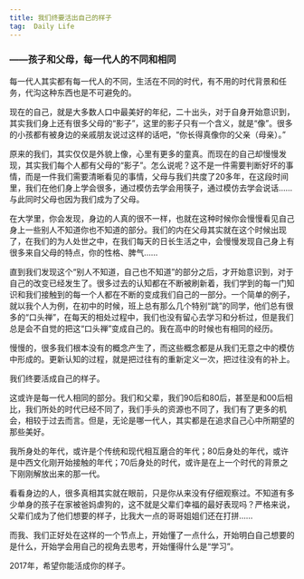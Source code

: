 ```yaml
---
title: 我们终要活出自己的样子
tag:  Daily Life
---
```

### ——孩子和父母，每一代人的不同和相同



每一代人其实都有每一代人的不同，生活在不同的时代，有不用的时代背景和任务，代沟这种东西也是不可避免的。



现在的自己，就是大多数人口中最美好的年纪，二十出头，对于自身开始意识到，其实我们身上还有很多父母的“影子”，这里的影子只有一个含义，就是“像”。很多的小孩都有被身边的亲戚朋友说过这样的话吧，“你长得真像你的父亲（母亲）。”



原来的我们，其实仅仅是外貌上像，心里有更多的童真。而现在的自己却慢慢发现，其实我们每个人都有父母的“影子”。怎么说呢？这不是一件需要判断好坏的事情，而是一件我们需要清晰看见的事情，父母与我们共度了20多年，在这段时间里，我们在他们身上学会很多，通过模仿去学会用筷子，通过模仿去学会说话……与此同时父母也因为我们成为了父母。



在大学里，你会发现，身边的人真的很不一样，也就在这种时候你会慢慢看见自己身上一些别人不知道你也不知道的部分。我们的内在父母其实就在这个时候出现了，在我们的为人处世之中，在我们每天的日长生活之中，会慢慢发现自己身上有很多来自父母的特点，你的性格、脾气……



直到我们发现这个“别人不知道，自己也不知道”的部分之后，才开始意识到，对于自己的改变已经发生了。很多过去的认知都在不断被刷新着，我们学到的每一门知识和我们接触到的每一个人都在不断的变成我们自己的一部分。一个简单的例子，就以我个人为例，在初中的时候，班上总有那么几个特别“跳”的同学，他们总有很多的“口头禅”，在每天的相处过程中，我们也没有留心去学习和分析过，但是我们总是会不自觉的把这“口头禅”变成自己的。我在高中的时候也有相同的经历。



慢慢的，很多我们根本没有的概念产生了，而这些概念都是从我们无意之中的模仿中形成的。更新认知的过程，就是把过往有的重新定义一次，把过往没有的补上。



我们终要活成自己的样子。



这或许是每一代人相同的部分。我们和父辈，我们90后和80后，甚至是和00后相比，我们所处的时代已经不同了，我们手头的资源也不同了，我们有了更多的机会，相较于过去而言。但是，无论是哪一代人，其实都是在追求自己心中所期望的那些美好。



我所身处的年代，或许是个传统和现代相互磨合的年代；80后身处的年代，或许是中西文化刚开始接触的年代；70后身处的时代，或许是在上一个时代的背景之下刚刚解放出来的那一代。



看看身边的人，很多真相其实就在眼前，只是你从来没有仔细观察过。不知道有多少单身的孩子在家被爸妈虐狗的，这不就是父辈们幸福的最好表现吗？严格来说，父辈们成为了他们想要的样子，比我大一点的哥哥姐姐们还在打拼……



而我、我们正好处在这样的一个节点上，开始懂了一点什么，开始明白自己想要的是什么，开始学会用自己的视角去思考，开始懂得什么是“学习”。



2017年，希望你能活成你的样子。
